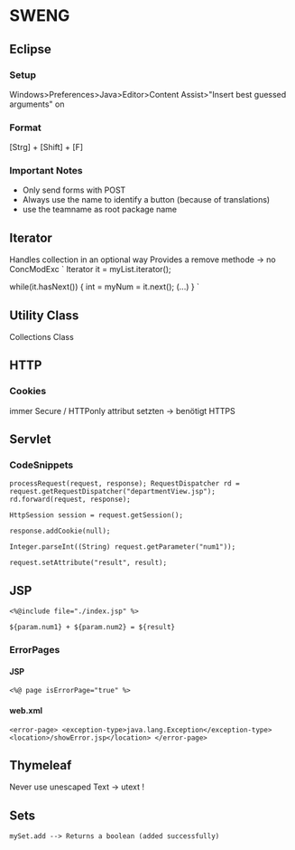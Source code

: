 # SWENG

## Eclipse

### Setup
Windows>Preferences>Java>Editor>Content Assist>"Insert best guessed arguments" on

### Format
[Strg] + [Shift] + [F]

### Important Notes

* Only send forms with POST
* Always use the name to identify a button (because of translations)
* use the teamname as root package name

## Iterator
Handles collection in an optional way
Provides a remove methode -> no ConcModExc
`
Iterator<int> it = myList.iterator();

while(it.hasNext())
{
	int = myNum = it.next();
	(...)
}
`

## Utility Class
Collections Class

## HTTP

### Cookies 
immer Secure / HTTPonly attribut setzten -> benötigt HTTPS

## Servlet 

### CodeSnippets

`processRequest(request, response);
RequestDispatcher rd = request.getRequestDispatcher("departmentView.jsp");
rd.forward(request, response);`

`HttpSession session = request.getSession();`

`response.addCookie(null);`
	
`Integer.parseInt((String) request.getParameter("num1"));`

`request.setAttribute("result", result);`

## JSP
`<%@include file="./index.jsp" %>`

`${param.num1} + ${param.num2} = ${result}`


### ErrorPages
#### JSP
`<%@ page isErrorPage="true" %>`

#### web.xml
`
<error-page>
	<exception-type>java.lang.Exception</exception-type>
	<location>/showError.jsp</location>
</error-page>
`

## Thymeleaf
Never use unescaped Text -> utext !


## Sets
`mySet.add --> Returns a boolean (added successfully)`





